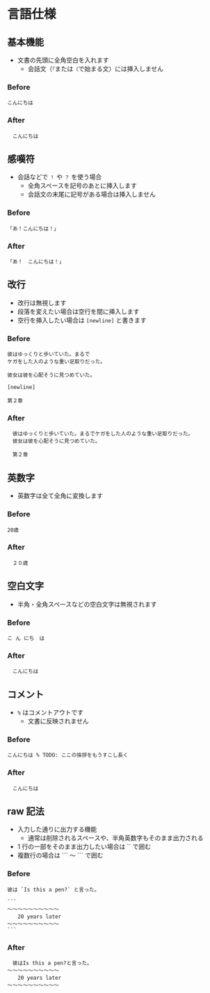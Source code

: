 # 言語仕様

## 基本機能

- 文書の先頭に全角空白を入れます
    - 会話文（`「`または`（`で始まる文）には挿入しません

### Before

```
こんにちは
```

### After

```
　こんにちは
```

## 感嘆符

- 会話などで `！` や `？` を使う場合
    - 全角スペースを記号のあとに挿入します
    - 会話文の末尾に記号がある場合は挿入しません

### Before

```
「あ！こんにちは！」
```

### After

```
「あ！　こんにちは！」
```

## 改行

- 改行は無視します
- 段落を変えたい場合は空行を間に挿入します
- 空行を挿入したい場合は `[newline]` と書きます

### Before

```
彼はゆっくりと歩いていた。まるで
ケガをした人のような重い足取りだった。

彼女は彼を心配そうに見つめていた。

[newline]

第２章
```

### After

```
　彼はゆっくりと歩いていた。まるでケガをした人のような重い足取りだった。
　彼女は彼を心配そうに見つめていた。

　第２章
```

## 英数字

- 英数字は全て全角に変換します

### Before

```
20歳
```

### After

```
　２０歳
```

## 空白文字

- 半角・全角スペースなどの空白文字は無視されます

### Before

```
こ ん にち　は
```

### After

```
　こんにちは
```

## コメント

- `%` はコメントアウトです
    - 文書に反映されません

### Before

```
こんにちは % TODO: ここの挨拶をもうすこし長く
```

### After

```
　こんにちは
```

## raw 記法

- 入力した通りに出力する機能
    - 通常は削除されるスペースや、半角英数字もそのまま出力される
- 1 行の一部をそのまま出力したい場合は \`\` で囲む
- 複数行の場合は \`\`\` ～ \`\`\` で囲む

### Before

~~~
彼は `Is this a pen?` と言った。

```
～～～～～～～～～～
　　20 years later
～～～～～～～～～～
```
~~~

### After

```
　彼はIs this a pen?と言った。
～～～～～～～～～～
　　20 years later
～～～～～～～～～～
```

